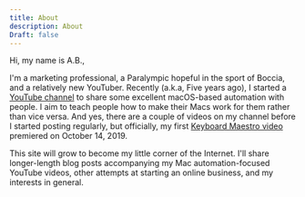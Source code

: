 ```yaml
---
title: About
description: About
Draft: false
---
```


Hi, my name is A.B.,

I'm a marketing professional, a Paralympic hopeful in the sport of Boccia, and a relatively new YouTuber. Recently (a.k.a, Five years ago), I started a [YouTube channel](https://www.youtube.com/@AutomationMaestro) to share some excellent macOS-based automation with people. I aim to teach people how to make their Macs work for them rather than vice versa. And yes, there are a couple of videos on my channel before I started posting regularly, but officially, my first [Keyboard Maestro video](https://www.youtube.com/watch?v=xsf3EIVerCY) premiered on October 14, 2019.

This site will grow to become my little corner of the Internet. I'll share longer-length blog posts accompanying my Mac automation-focused YouTube videos, other attempts at starting an online business, and my interests in general.